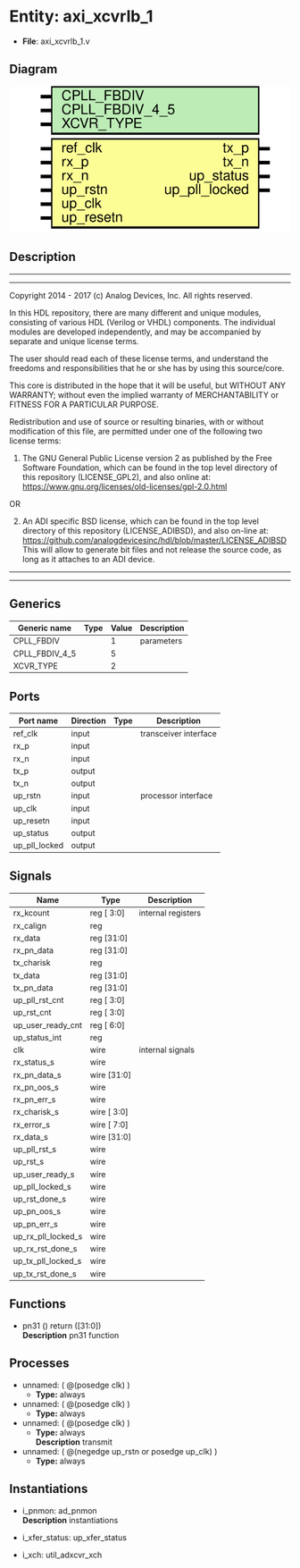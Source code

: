 # Entity: axi_xcvrlb_1

- **File**: axi_xcvrlb_1.v
## Diagram

![Diagram](axi_xcvrlb_1.svg "Diagram")
## Description

 ***************************************************************************
 ***************************************************************************
 Copyright 2014 - 2017 (c) Analog Devices, Inc. All rights reserved.

 In this HDL repository, there are many different and unique modules, consisting
 of various HDL (Verilog or VHDL) components. The individual modules are
 developed independently, and may be accompanied by separate and unique license
 terms.

 The user should read each of these license terms, and understand the
 freedoms and responsibilities that he or she has by using this source/core.

 This core is distributed in the hope that it will be useful, but WITHOUT ANY
 WARRANTY; without even the implied warranty of MERCHANTABILITY or FITNESS FOR
 A PARTICULAR PURPOSE.

 Redistribution and use of source or resulting binaries, with or without modification
 of this file, are permitted under one of the following two license terms:

   1. The GNU General Public License version 2 as published by the
      Free Software Foundation, which can be found in the top level directory
      of this repository (LICENSE_GPL2), and also online at:
      <https://www.gnu.org/licenses/old-licenses/gpl-2.0.html>

 OR

   2. An ADI specific BSD license, which can be found in the top level directory
      of this repository (LICENSE_ADIBSD), and also on-line at:
      https://github.com/analogdevicesinc/hdl/blob/master/LICENSE_ADIBSD
      This will allow to generate bit files and not release the source code,
      as long as it attaches to an ADI device.

 ***************************************************************************
 ***************************************************************************

## Generics

| Generic name   | Type | Value | Description  |
| -------------- | ---- | ----- | ------------ |
| CPLL_FBDIV     |      | 1     |  parameters  |
| CPLL_FBDIV_4_5 |      | 5     |              |
| XCVR_TYPE      |      | 2     |              |
## Ports

| Port name     | Direction | Type | Description            |
| ------------- | --------- | ---- | ---------------------- |
| ref_clk       | input     |      |  transceiver interface |
| rx_p          | input     |      |                        |
| rx_n          | input     |      |                        |
| tx_p          | output    |      |                        |
| tx_n          | output    |      |                        |
| up_rstn       | input     |      |  processor interface   |
| up_clk        | input     |      |                        |
| up_resetn     | input     |      |                        |
| up_status     | output    |      |                        |
| up_pll_locked | output    |      |                        |
## Signals

| Name               | Type           | Description          |
| ------------------ | -------------- | -------------------- |
| rx_kcount          | reg     [ 3:0] |  internal registers  |
| rx_calign          | reg            |                      |
| rx_data            | reg     [31:0] |                      |
| rx_pn_data         | reg     [31:0] |                      |
| tx_charisk         | reg            |                      |
| tx_data            | reg     [31:0] |                      |
| tx_pn_data         | reg     [31:0] |                      |
| up_pll_rst_cnt     | reg     [ 3:0] |                      |
| up_rst_cnt         | reg     [ 3:0] |                      |
| up_user_ready_cnt  | reg     [ 6:0] |                      |
| up_status_int      | reg            |                      |
| clk                | wire           |  internal signals    |
| rx_status_s        | wire           |                      |
| rx_pn_data_s       | wire [31:0]    |                      |
| rx_pn_oos_s        | wire           |                      |
| rx_pn_err_s        | wire           |                      |
| rx_charisk_s       | wire [ 3:0]    |                      |
| rx_error_s         | wire [ 7:0]    |                      |
| rx_data_s          | wire [31:0]    |                      |
| up_pll_rst_s       | wire           |                      |
| up_rst_s           | wire           |                      |
| up_user_ready_s    | wire           |                      |
| up_pll_locked_s    | wire           |                      |
| up_rst_done_s      | wire           |                      |
| up_pn_oos_s        | wire           |                      |
| up_pn_err_s        | wire           |                      |
| up_rx_pll_locked_s | wire           |                      |
| up_rx_rst_done_s   | wire           |                      |
| up_tx_pll_locked_s | wire           |                      |
| up_tx_rst_done_s   | wire           |                      |
## Functions
- pn31 <font id="function_arguments">()</font> <font id="function_return">return ([31:0])</font>
</br>**Description**
 pn31 function

## Processes
- unnamed: ( @(posedge clk) )
  - **Type:** always
- unnamed: ( @(posedge clk) )
  - **Type:** always
- unnamed: ( @(posedge clk) )
  - **Type:** always
</br>**Description**
 transmit 
- unnamed: ( @(negedge up_rstn or posedge up_clk) )
  - **Type:** always
## Instantiations

- i_pnmon: ad_pnmon
</br>**Description**
 instantiations

- i_xfer_status: up_xfer_status
- i_xch: util_adxcvr_xch
